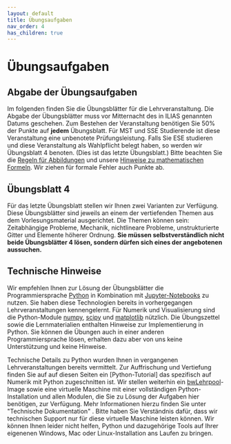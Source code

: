 ```yaml
---
layout: default
title: Übungsaufgaben
nav_order: 4
has_children: true
---
```


# Übungsaufgaben

## Abgabe der Übungsaufgaben

Im folgenden finden Sie die Übungsblätter für die Lehrveranstaltung. Die Abgabe der Übungsblätter muss vor Mitternacht des in ILIAS genannten Datums geschehen. Zum Bestehen der Veranstaltung benötigen Sie 50% der Punkte auf **jedem** Übungsblatt. Für MST und SSE Studierende ist diese Veranstaltung eine unbenotete Prüfungsleistung. Falls Sie ESE studieren und diese Veranstaltung als Wahlpflicht belegt haben, so werden wir Übungsblatt 4 benoten. (Dies ist das letzte Übungsblatt.) Bitte beachten Sie die [Regeln für Abbildungen](../_notes/abbildungen) und unsere [Hinweise zu mathematischen Formeln](../_notes/formeln). Wir ziehen für formale Fehler auch Punkte ab.

## Übungsblatt 4

Für das letzte Übungsblatt stellen wir Ihnen zwei Varianten zur Verfügung. Diese Übungsblätter sind jeweils an einem der vertiefenden Themen aus dem Vorlesungsmaterial ausgerichtet. Die Themen können sein: Zeitabhängige Probleme, Mechanik, nichtlineare Probleme, unstrukturierte Gitter und Elemente höherer Ordnung. **Sie müssen selbstverständlich nicht beide Übungsblätter 4 lösen, sondern dürfen sich eines der angebotenen aussuchen.**

## Technische Hinweise

Wir empfehlen Ihnen zur Lösung der Übungsblätter die Programmiersprache [Python] in Kombination mit [Jupyter-Notebooks] zu nutzen. Sie haben diese Technologien bereits in vorhergegangen Lehrveranstaltungen kennengelernt. Für Numerik und Visualisierung sind die Python-Module [numpy], [scipy] und [matplotlib] nützlich. Die Übungszettel sowie die Lernmaterialien enthalten Hinweise zur Implementierung in Python. Sie können die Übungen auch in einer anderen Programmiersprache lösen, erhalten dazu aber von uns keine Unterstützung und keine Hinweise.

Technische Details zu Python wurden Ihnen in vergangenen Lehrveranstaltungen bereits vermittelt. Zur Auffrischung und Vertiefung finden Sie auf auf diesen Seiten ein [Python-Tutorial] das spezifisch auf Numerik mit Python zugeschnitten ist. Wir stellen weiterhin ein [bwLehrpool]-Image sowie eine virtuelle Maschine mit einer vollständigen Python-Installation und allen Modulen, die Sie zu Lösung der Aufgaben hier benötigen, zur Verfügung. Mehr Informationen hierzu finden Sie unter "Technische Dokumentation" . Bitte haben Sie Verständnis dafür, dass wir technischen Support nur für diese virtuelle Maschine leisten können. Wir können Ihnen leider nicht helfen, Python und dazugehörige Tools auf Ihrer eigenenen Windows, Mac oder Linux-Installation ans Laufen zu bringen.

[Python]: https://www.python.org
[Jupyter-Notebooks]: https://jupyter.org
[numpy]: https://numpy.org
[scipy]: https://scipy.org
[matplotlib]: https://matplotlib.org
[bwLehrpool]: https://www.bwlehrpool.de